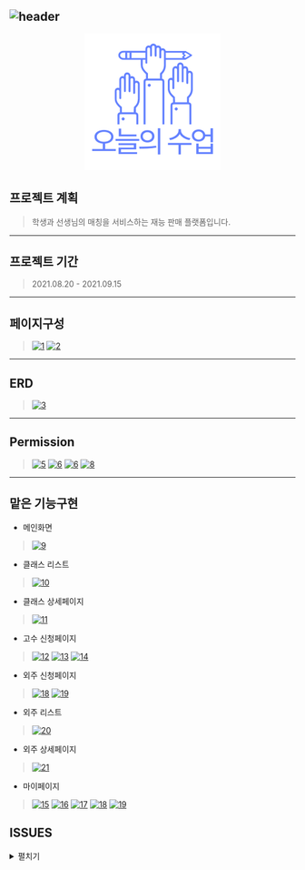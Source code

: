 ![header](https://capsule-render.vercel.app/api?type=waving&color=auto&height=300&section=header&text=Today's%20Class&fontSize=90)
---

<p align="center"><img src="https://github.com/dowonee/Team_Today-s-Class/blob/cdac82c8c9454c2ca601c77b21ced40795febd8d/%EC%98%A4%EB%8A%98%EC%9D%98%EC%88%98%EC%97%85%20(2).png?raw=true"></p>

## 프로젝트 계획
> 학생과 선생님의 매칭을 서비스하는 재능 판매 플랫폼입니다. 
> 

---      

## 프로젝트 기간
> 2021.08.20 - 2021.09.15

---

## 페이지구성
> <a href="https://ibb.co/7tcVrvx"><img src="https://i.ibb.co/5hDvsTX/1.jpg" alt="1" border="0"></a>
<a href="https://ibb.co/CHZTSyy"><img src="https://i.ibb.co/Js4MSTT/2.jpg" alt="2" border="0"></a>

---

## ERD
> <a href="https://ibb.co/XypxsHx"><img src="https://i.ibb.co/yh5Fy2F/3.png" alt="3" border="0"></a>

---

## Permission
> <a href="https://ibb.co/CKbXpct"><img src="https://i.ibb.co/v43rCFB/5.png" alt="5" border="0"></a>
<a href="https://ibb.co/QFJTxcw"><img src="https://i.ibb.co/HDKb928/6.png" alt="6" border="0"></a>
<a href="https://ibb.co/QFJTxcw"><img src="https://i.ibb.co/HDKb928/6.png" alt="6" border="0"></a>
<a href="https://ibb.co/RgNjJxz"><img src="https://i.ibb.co/dftmHdG/8.png" alt="8" border="0"></a>

---

## 맡은 기능구현

* 메인화면  

> <a href="https://ibb.co/KxNcpvj"><img src="https://i.ibb.co/9Hwmk59/9.png" alt="9" border="0"></a>

* 클래스 리스트

> <a href="https://ibb.co/fFgsX73"><img src="https://i.ibb.co/RbFqgWX/10.png" alt="10" border="0"></a>

* 클래스 상세페이지

> <a href="https://ibb.co/w69jnf3"><img src="https://i.ibb.co/gg5h0xH/11.png" alt="11" border="0"></a>  

* 고수 신청페이지

> <a href="https://ibb.co/cJcGxPC"><img src="https://i.ibb.co/G7vKFXt/12.jpg" alt="12" border="0"></a>
<a href="https://ibb.co/ZcRHgxP"><img src="https://i.ibb.co/ssp51qG/13.jpg" alt="13" border="0"></a>
<a href="https://ibb.co/cyByQrh"><img src="https://i.ibb.co/wdkd4zh/14.jpg" alt="14" border="0"></a>

* 외주 신청페이지

> <a href="https://ibb.co/SyQKZQ6"><img src="https://i.ibb.co/T2KHNKw/18.jpg" alt="18" border="0"></a>
<a href="https://ibb.co/fkSM285"><img src="https://i.ibb.co/QPc9f8R/19.jpg" alt="19" border="0"></a>

* 외주 리스트

> <a href="https://ibb.co/QHvZhM7"><img src="https://i.ibb.co/VCYdbT0/20.png" alt="20" border="0"></a>

* 외주 상세페이지

> <a href="https://ibb.co/WPQL1M5"><img src="https://i.ibb.co/Hx0jQb4/21.png" alt="21" border="0"></a>

* 마이페이지
> <a href="https://ibb.co/NFNfn0P"><img src="https://i.ibb.co/XW56kng/15.jpg" alt="15" border="0"></a>
<a href="https://ibb.co/zhPL3NB"><img src="https://i.ibb.co/5WszQ2S/16.jpg" alt="16" border="0"></a>
<a href="https://ibb.co/p1HfY3x"><img src="https://i.ibb.co/tH0qVb4/17.jpg" alt="17" border="0"></a>
<a href="https://ibb.co/SyQKZQ6"><img src="https://i.ibb.co/T2KHNKw/18.jpg" alt="18" border="0"></a>
<a href="https://ibb.co/fkSM285"><img src="https://i.ibb.co/QPc9f8R/19.jpg" alt="19" border="0"></a>

## ISSUES
<details markdown="1">
<summary>펼치기</summary>

<a href="https://ibb.co/j89XFbQ"><img src="https://i.ibb.co/WHNJ1GM/1.png" alt="1" border="0"></a>
<a href="https://ibb.co/TvpNFKQ"><img src="https://i.ibb.co/C1NSTJj/2.png" alt="2" border="0"></a>

</details>
